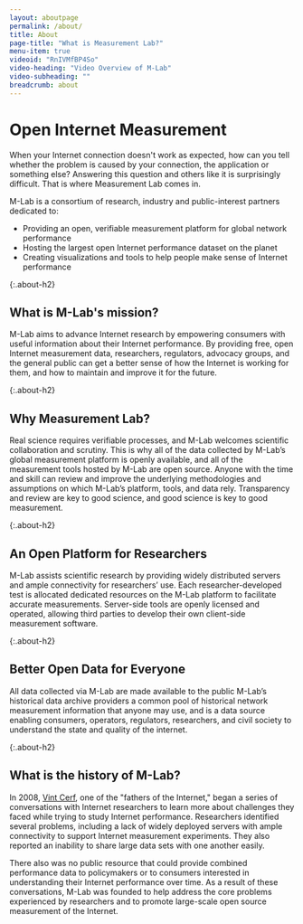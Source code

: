 ```yaml
---
layout: aboutpage
permalink: /about/
title: About
page-title: "What is Measurement Lab?"
menu-item: true
videoid: "RnIVMfBP4So"
video-heading: "Video Overview of M-Lab"
video-subheading: ""
breadcrumb: about
---
```


# Open Internet Measurement

When your Internet connection doesn't work as expected, how can you tell whether the problem is caused by your connection, the application or something else? Answering this question and others like it is surprisingly difficult. That is where Measurement Lab comes in.

M-Lab is a consortium of research, industry and public-interest partners dedicated to:

* Providing an open, verifiable measurement platform for global network performance
* Hosting the largest open Internet performance dataset on the planet
* Creating visualizations and tools to help people make sense of Internet performance

{:.about-h2}
## What is M-Lab's mission?

M-Lab aims to advance Internet research by empowering consumers with useful information about their Internet performance. By providing free, open Internet measurement data, researchers, regulators, advocacy groups, and the general public can get a better sense of how the Internet is working for them, and how to maintain and improve it for the future.

{:.about-h2}
## Why Measurement Lab?

Real science requires verifiable processes, and M-Lab welcomes scientific collaboration and scrutiny. This is why all of the data collected by M-Lab’s global measurement platform is openly available, and all of the measurement tools hosted by M-Lab are open source. Anyone with the time and skill can review and improve the underlying methodologies and assumptions on which M-Lab’s platform, tools, and data rely. Transparency and review are key to good science, and good science is key to good measurement.

{:.about-h2}
## An Open Platform for Researchers

M-Lab assists scientific research by providing widely distributed servers and ample connectivity for researchers’ use. Each researcher-developed test is allocated dedicated resources on the M-Lab platform to facilitate accurate measurements. Server-side tools are openly licensed and operated, allowing third parties to develop their own client-side measurement software.

{:.about-h2}
## Better Open Data for Everyone

All data collected via M-Lab are made available to the public M-Lab’s historical data archive providers  a common pool of historical network measurement information that anyone may use, and is a data source enabling consumers, operators, regulators, researchers, and civil society to understand the state and quality of the internet.

{:.about-h2}
## What is the history of M-Lab?

In 2008, [Vint Cerf](http://www.google.com/corporate/execs.html#vint), one of the "fathers of the Internet," began a series of conversations with Internet researchers to learn more about challenges they faced while trying to study Internet performance. Researchers identified several problems, including a lack of widely deployed servers with ample connectivity to support Internet measurement experiments. They also reported an inability to share large data sets with one another easily.

There also was no public resource that could provide combined performance data to policymakers or to consumers interested in understanding their Internet performance over time. As a result of these conversations, M-Lab was founded to help address the core problems experienced by researchers and to promote large-scale open source measurement of the Internet.

